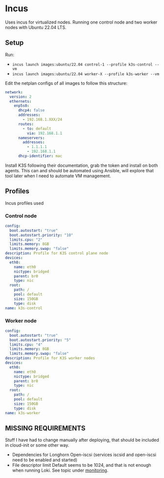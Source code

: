 # Incus

Uses incus for virtualized nodes. Running one control node and two worker nodes with Ubuntu 22.04 LTS.

## Setup

Run:

- `incus launch images:ubuntu/22.04 control-1 --profile k3s-control --vm`
- `incus launch images:ubuntu/22.04 worker-X --profile k3s-worker --vm`

Edit the netplan configs of all images to follow this structure:

```yaml
network:
  version: 2
  ethernets:
    enp5s0:
      dhcp4: false
      addresses:
        - 192.168.1.XXX/24
      routes:
        - to: default
          via: 192.168.1.1
      nameservers:
        addresses:
          - 1.1.1.1
          - 192.168.1.1
      dhcp-identifier: mac
```

Install K3S following their documentation, grab the token and install on both agents.
This can and should be automated using Ansible, will explore that tool later when I need to automate VM management.

## Profiles

Incus profiles used

### Control node

```yaml
config:
  boot.autostart: "true"
  boot.autostart.priority: "10"
  limits.cpu: "2"
  limits.memory: 8GB
  limits.memory.swap: "false"
description: Profile for K3S control plane node
devices:
  eth0:
    name: eth0
    nictype: bridged
    parent: br0
    type: nic
  root:
    path: /
    pool: default
    size: 150GB
    type: disk
name: k3s-control
```

### Worker node

```yaml
config:
  boot.autostart: "true"
  boot.autostart.priority: "5"
  limits.cpu: "4"
  limits.memory: 8GB
  limits.memory.swap: "false"
description: Profile for K3S worker nodes
devices:
  eth0:
    name: eth0
    nictype: bridged
    parent: br0
    type: nic
  root:
    path: /
    pool: default
    size: 150GB
    type: disk
name: k3s-worker
```

## MISSING REQUIREMENTS

Stuff I have had to change manually after deploying, that should be included in cloud-init or some other way.

- Dependencies for Longhorn
  Open-iscsi (services iscsid and open-iscsi need to be enabled and started)
- File descriptor limit
  Default seems to be 1024, and that is not enough when running Loki. See topic under [monitoring](/monitoring).
